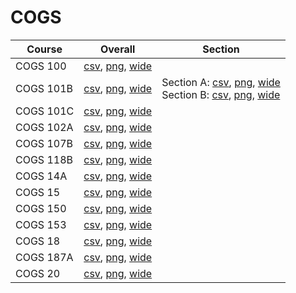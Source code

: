 # COGS

| Course | Overall | Section |
| ------ | ------- | ------- |
| COGS 100 | [csv](https://github.com/UCSD-Historical-Enrollment-Data/2024Summer2/blob/main/overall/COGS%20100.csv), [png](https://raw.githubusercontent.com/UCSD-Historical-Enrollment-Data/2024Summer2/main/plot_overall/COGS%20100.png), [wide](https://raw.githubusercontent.com/UCSD-Historical-Enrollment-Data/2024Summer2/main/plot_overall_wide/COGS%20100.png) |  |
| COGS 101B | [csv](https://github.com/UCSD-Historical-Enrollment-Data/2024Summer2/blob/main/overall/COGS%20101B.csv), [png](https://raw.githubusercontent.com/UCSD-Historical-Enrollment-Data/2024Summer2/main/plot_overall/COGS%20101B.png), [wide](https://raw.githubusercontent.com/UCSD-Historical-Enrollment-Data/2024Summer2/main/plot_overall_wide/COGS%20101B.png) | Section A: [csv](https://github.com/UCSD-Historical-Enrollment-Data/2024Summer2/blob/main/section/COGS%20101B_A.csv), [png](https://raw.githubusercontent.com/UCSD-Historical-Enrollment-Data/2024Summer2/main/plot_section/COGS%20101B_A.png), [wide](https://raw.githubusercontent.com/UCSD-Historical-Enrollment-Data/2024Summer2/main/plot_section_wide/COGS%20101B_A.png)<br>Section B: [csv](https://github.com/UCSD-Historical-Enrollment-Data/2024Summer2/blob/main/section/COGS%20101B_B.csv), [png](https://raw.githubusercontent.com/UCSD-Historical-Enrollment-Data/2024Summer2/main/plot_section/COGS%20101B_B.png), [wide](https://raw.githubusercontent.com/UCSD-Historical-Enrollment-Data/2024Summer2/main/plot_section_wide/COGS%20101B_B.png) |
| COGS 101C | [csv](https://github.com/UCSD-Historical-Enrollment-Data/2024Summer2/blob/main/overall/COGS%20101C.csv), [png](https://raw.githubusercontent.com/UCSD-Historical-Enrollment-Data/2024Summer2/main/plot_overall/COGS%20101C.png), [wide](https://raw.githubusercontent.com/UCSD-Historical-Enrollment-Data/2024Summer2/main/plot_overall_wide/COGS%20101C.png) |  |
| COGS 102A | [csv](https://github.com/UCSD-Historical-Enrollment-Data/2024Summer2/blob/main/overall/COGS%20102A.csv), [png](https://raw.githubusercontent.com/UCSD-Historical-Enrollment-Data/2024Summer2/main/plot_overall/COGS%20102A.png), [wide](https://raw.githubusercontent.com/UCSD-Historical-Enrollment-Data/2024Summer2/main/plot_overall_wide/COGS%20102A.png) |  |
| COGS 107B | [csv](https://github.com/UCSD-Historical-Enrollment-Data/2024Summer2/blob/main/overall/COGS%20107B.csv), [png](https://raw.githubusercontent.com/UCSD-Historical-Enrollment-Data/2024Summer2/main/plot_overall/COGS%20107B.png), [wide](https://raw.githubusercontent.com/UCSD-Historical-Enrollment-Data/2024Summer2/main/plot_overall_wide/COGS%20107B.png) |  |
| COGS 118B | [csv](https://github.com/UCSD-Historical-Enrollment-Data/2024Summer2/blob/main/overall/COGS%20118B.csv), [png](https://raw.githubusercontent.com/UCSD-Historical-Enrollment-Data/2024Summer2/main/plot_overall/COGS%20118B.png), [wide](https://raw.githubusercontent.com/UCSD-Historical-Enrollment-Data/2024Summer2/main/plot_overall_wide/COGS%20118B.png) |  |
| COGS 14A | [csv](https://github.com/UCSD-Historical-Enrollment-Data/2024Summer2/blob/main/overall/COGS%2014A.csv), [png](https://raw.githubusercontent.com/UCSD-Historical-Enrollment-Data/2024Summer2/main/plot_overall/COGS%2014A.png), [wide](https://raw.githubusercontent.com/UCSD-Historical-Enrollment-Data/2024Summer2/main/plot_overall_wide/COGS%2014A.png) |  |
| COGS 15 | [csv](https://github.com/UCSD-Historical-Enrollment-Data/2024Summer2/blob/main/overall/COGS%2015.csv), [png](https://raw.githubusercontent.com/UCSD-Historical-Enrollment-Data/2024Summer2/main/plot_overall/COGS%2015.png), [wide](https://raw.githubusercontent.com/UCSD-Historical-Enrollment-Data/2024Summer2/main/plot_overall_wide/COGS%2015.png) |  |
| COGS 150 | [csv](https://github.com/UCSD-Historical-Enrollment-Data/2024Summer2/blob/main/overall/COGS%20150.csv), [png](https://raw.githubusercontent.com/UCSD-Historical-Enrollment-Data/2024Summer2/main/plot_overall/COGS%20150.png), [wide](https://raw.githubusercontent.com/UCSD-Historical-Enrollment-Data/2024Summer2/main/plot_overall_wide/COGS%20150.png) |  |
| COGS 153 | [csv](https://github.com/UCSD-Historical-Enrollment-Data/2024Summer2/blob/main/overall/COGS%20153.csv), [png](https://raw.githubusercontent.com/UCSD-Historical-Enrollment-Data/2024Summer2/main/plot_overall/COGS%20153.png), [wide](https://raw.githubusercontent.com/UCSD-Historical-Enrollment-Data/2024Summer2/main/plot_overall_wide/COGS%20153.png) |  |
| COGS 18 | [csv](https://github.com/UCSD-Historical-Enrollment-Data/2024Summer2/blob/main/overall/COGS%2018.csv), [png](https://raw.githubusercontent.com/UCSD-Historical-Enrollment-Data/2024Summer2/main/plot_overall/COGS%2018.png), [wide](https://raw.githubusercontent.com/UCSD-Historical-Enrollment-Data/2024Summer2/main/plot_overall_wide/COGS%2018.png) |  |
| COGS 187A | [csv](https://github.com/UCSD-Historical-Enrollment-Data/2024Summer2/blob/main/overall/COGS%20187A.csv), [png](https://raw.githubusercontent.com/UCSD-Historical-Enrollment-Data/2024Summer2/main/plot_overall/COGS%20187A.png), [wide](https://raw.githubusercontent.com/UCSD-Historical-Enrollment-Data/2024Summer2/main/plot_overall_wide/COGS%20187A.png) |  |
| COGS 20 | [csv](https://github.com/UCSD-Historical-Enrollment-Data/2024Summer2/blob/main/overall/COGS%2020.csv), [png](https://raw.githubusercontent.com/UCSD-Historical-Enrollment-Data/2024Summer2/main/plot_overall/COGS%2020.png), [wide](https://raw.githubusercontent.com/UCSD-Historical-Enrollment-Data/2024Summer2/main/plot_overall_wide/COGS%2020.png) |  |
